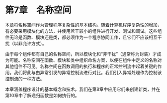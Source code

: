    

# 第7章　名称空间

本章将名称空间作为管理程序复杂性的基本结构。随着计算机程序复杂性的增加，有必要采用模块化的方法，并使用若干较小的组件进行开发、测试和调试。这些组件无论是函数、模块还是类，都必须作为一个程序协同工作，且它们不应该相互干扰（以非允许方式）。

由于每个组件都有自己的名称空间，所以模块化和“非干扰”（通常称为封装）才成为可能。名称空间在函数、模块和类中组织命名方案，以便在组件中定义的名称对其他组件不可见。名称空间在函数调用的执行和程序的正常控制流中起着关键的作用。我们将此与由异常引发的异常控制流进行对比。我们引入异常处理作为控制该控制流的一种方法。

本章涵盖程序设计的基本概念和技术。我们在第8章中应用它们来创建新类，并在第10章中了解递归函数是如何执行的。